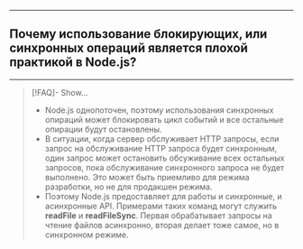 ----
## Почему использование блокирующих, или синхронных операций является плохой практикой в Node.js?
----
> [!FAQ]- Show...
> - Node.js однопоточен, поэтому использования синхронных опираций может блокировать цикл событий и все остальные опирации будут остановлены. 
> - В ситуации, когда сервер обслуживает HTTP запросы, если запрос на обслуживание HTTP запроса будет синхронным, один запрос может остановить обсуживание всех остальных запросов, пока обслуживание синхронного запроса не будет выполнено. Это может быть приемливо для режима разработки, но не для продакшен режима. 
> - Поэтому Node.js предоставляет для работы и синхронные, и асинхронные API. Примерами таких команд могут служить **readFile** и **readFileSync**. Первая обрабатывает запросы на чтение файлов  асинхронно, вторая делает тоже самое, но в синхронном режиме. 
 